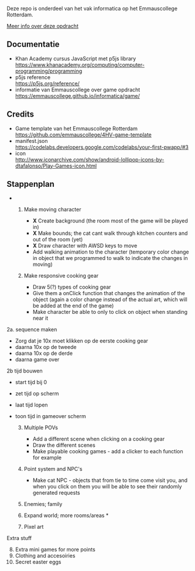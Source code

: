 Deze repo is onderdeel van het vak informatica op het Emmauscollege Rotterdam.

[Meer info over deze opdracht](https://informatica.emmauscollege.nl/)

## Documentatie
- Khan Academy cursus JavaScript met p5js library <br>
https://www.khanacademy.org/computing/computer-programming/programming
- p5js reference <br>
https://p5js.org/reference/
- informatie van Emmauscollege over game opdracht <br>
https://emmauscollege.github.io/informatica/game/

## Credits
- Game template van het Emmauscollege Rotterdam <br>
        https://github.com/emmauscollege/4HV-game-template
- manifest.json <br>
        https://codelabs.developers.google.com/codelabs/your-first-pwapp/#3
- icon <br>
        http://www.iconarchive.com/show/android-lollipop-icons-by-dtafalonso/Play-Games-icon.html


## Stappenplan
- 1. Make moving character
     * **X** Create background (the room most of the game will be played in)
     * **X** Make bounds; the cat cant walk through kitchen counters and out of the room (yet)
     * **X** Draw character with AWSD keys to move 
     * Add walking animation to the character (temporary color change in object that we programmed to walk to indicate the changes in moving)

  2. Make responsive cooking gear
     * Draw 5(?) types of cooking gear
     * Give them a onClick function that changes the animation of the object (again a color change instead of the actual art, which will be added at the end of the game)
     * Make character be able to only to click on object when standing near it

2a. sequence maken
* Zorg dat je 10x moet klikken op de eerste cooking gear
* daarna 10x op de tweede
* daarna 10x op de derde
* daarna game over
  
2b tijd bouwen
* start tijd bij 0
* zet tijd op scherm
* laat tijd lopen
* toon tijd in gameover scherm


  3. Multiple POVs
     * Add a different scene when clicking on a cooking gear
     * Draw the different scenes
     * Make playable cooking games - add a clicker to each function for example

  4. Point system and NPC's
     * Make cat NPC - objects that from tie to time come visit you, and when you click on them you will be able to see their randomly generated requests


  5. Enemies; family
  6. Expand world; more rooms/areas
     * 
  7. Pixel art

Extra stuff
  
  8. Extra mini games for more points
  9. Clothing and accesoiries
  10. Secret easter eggs
